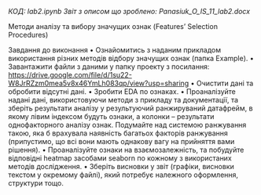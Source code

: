 *КОД: lab2.ipynb*
*Звіт з описом що зроблено: Panasiuk_O_IS_11_lab2.docx*


Методи аналізу та вибору значущих ознак 
(Features’ Selection Procedures)

Завдання до виконання
•	Ознайомитись з наданим прикладом використання різних методів відбору значущих ознак (папка Example).
•	Завантажити файли з даними у папку проекту з посилання:
https://drive.google.com/file/d/1su22-W8JrRZzm0mea5v8x46YmLh083qp/view?usp=sharing
•	Очистити дані та обробити відсутні дані.
•	Зробити EDA по ознаках.
•	Проаналізуйте надані дані, використовуючи методи з прикладу та документації, та зберіть результати аналізу у результуючий ранжируваний датафрейм, в якому лівим індексом будуть ознаки, а колонки – результати однофакторного аналізу ознак. Подумайте над системою ранжування такою, яка б врахувала наявність багатьох факторів ранжування (припустимо, що всі вони мають однакову вагу на прийняття вами рішення).
•	Проаналізуйте ознаки на взаємозалежність, та побудуйте відповідні heatmap засобами seaborn по кожному з використаних методів дослідження. 
•	Зберіть висновки у звіт (графіки, висновки текстом у окремому файлі), який потребує належного оформлення, структури тощо. 
